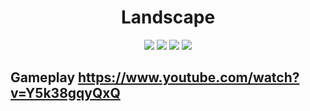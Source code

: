 <h1 align="center">Landscape</h1>
<p align="center">
<img src="https://img.shields.io/github/stars/AndreyKuklinov/Landscape">
<img src="https://img.shields.io/github/repo-size/AndreyKuklinov/Landscape">
<img src="https://img.shields.io/github/commit-activity/m/AndreyKuklinov/Landscape">
<img src="https://img.shields.io/github/last-commit/AndreyKuklinov/Landscape">
</p>

## Gameplay https://www.youtube.com/watch?v=Y5k38gqyQxQ
